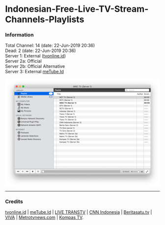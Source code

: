 # Indonesian-Free-Live-TV-Stream-Channels-Playlists
### Information
Total Channel: 14 (date: 22-Jun-2019 20:36)<br>
Dead: 2  (date: 22-Jun-2019 20:36)<br>
Server 1: External ([tvonline.id](http://www.tvonline.id))<br>
Server 2a: Official<br>
Server 2b: Official Alternative<br>
Server 3: External [meTube.Id](https://www.metube.id/live/ANTV)

<img src="/img/screenshot.png?raw=true" alt="Playlists Screenshot on VLC App" align="center">

--------------------------------------------------------------------------------------------

### Credits
[tvonline.id](http://www.tvonline.id) | [meTube.Id](https://www.metube.id/live/) | [LIVE TRANSTV](https://www.transtv.co.id/live) | [CNN Indonesia](https://www.cnnindonesia.com/tv) | [Beritasatu.tv](http://www.beritasatu.tv/streaming/) | [VIVA](https://www.viva.co.id/tvone/live) | [Metrotvnews.com](https://www.metrotvnews.com/live) | [Kompas TV](https://www.kompas.tv/live).